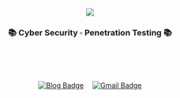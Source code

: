 <br>
<br>
<br>
<br>
<br>

<div align="center">
  
  <img src="https://capsule-render.vercel.app/api?type=transparent&color=F5A9F2&height=95&section=header&text=Dxhyeon's%20Github&fontSize=90&fontColor=ffd2cf" />

</div>

<h3 align="center">📚 Cyber Security ▫️ Penetration Testing 📚</h4>

<br>
<br>
<br>


<div align="center">
  
  [![Blog Badge](http://img.shields.io/badge/-Blog-gray?style=flat-square&logo=github&link=https://d0hyeon.tistory.com/)](https://d0hyeon.tistory.com/)　
  [![Gmail Badge](https://img.shields.io/badge/Mail-d14836?style=flat-square&logo=Gmail&logoColor=white&link=mailto:kimdxhyeon@gmail.com)](mailto:kimdxhyeon@gmail.com)
    
</div>



